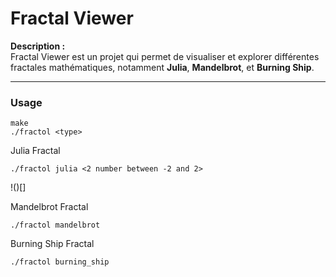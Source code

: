 # Fractal Viewer

**Description :**  
Fractal Viewer est un projet qui permet de visualiser et explorer différentes fractales mathématiques, notamment **Julia**, **Mandelbrot**, et **Burning Ship**.

---

### **Usage**
```
make
./fractol <type>
```

Julia Fractal
```
./fractol julia <2 number between -2 and 2>
```
!()[]

Mandelbrot Fractal
```
./fractol mandelbrot
```


Burning Ship Fractal
```
./fractol burning_ship
```
